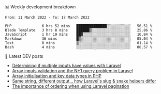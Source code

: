📊 Weekly development breakdown
<!--START_SECTION:waka-->

```text
From: 11 March 2022 - To: 17 March 2022

PHP              6 hrs 52 mins   ██████████████░░░░░░░░░░░   56.51 %
Blade Template   3 hrs 8 mins    ██████▒░░░░░░░░░░░░░░░░░░   25.86 %
JavaScript       1 hr 19 mins    ██▓░░░░░░░░░░░░░░░░░░░░░░   10.84 %
Markdown         36 mins         █▒░░░░░░░░░░░░░░░░░░░░░░░   05.04 %
Text             8 mins          ▒░░░░░░░░░░░░░░░░░░░░░░░░   01.14 %
Bash             4 mins          ░░░░░░░░░░░░░░░░░░░░░░░░░   00.57 %
```

<!--END_SECTION:waka-->

📕 Latest DEV posts
<!-- BLOG-POST-LIST:START -->
- [Determining if multiple inputs have values with Laravel](https://dev.to/michaelvickersuk/determining-if-multiple-inputs-have-values-with-laravel-km6)
- [Array inputs validation and the N+1 query problem in Laravel](https://dev.to/michaelvickersuk/array-inputs-validation-and-the-n1-query-problem-in-laravel-2agb)
- [Array initialisation and key data types in PHP](https://dev.to/michaelvickersuk/array-initialisation-and-key-data-types-in-php-1e5b)
- [Same string, different output... how Laravel&#39;s slug &amp; snake helpers differ](https://dev.to/michaelvickersuk/same-string-different-output-how-laravels-slug-snake-helpers-differ-1ccj)
- [The importance of ordering when using Laravel pagination](https://dev.to/michaelvickersuk/the-importance-of-ordering-when-using-laravel-pagination-1e37)
<!-- BLOG-POST-LIST:END -->
